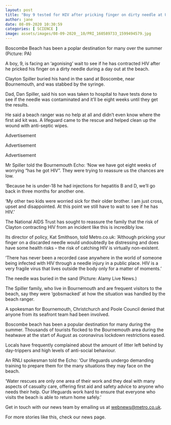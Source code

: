 ```yaml
---
layout: post
title: "Boy 9 tested for HIV after pricking finger on dirty needle at UK beach"
author: jane 
date: 08-09-2020 10:30:59 
categories: [ SCIENCE ] 
image: assets/images/08-09-2020__10/PRI_160589733_1599494579.jpg
---
```

Boscombe Beach has been a poplar destination for many over the summer (Picture: PA)

A boy, 9, is facing an ‘agonising’ wait to see if he has contracted HIV after he pricked his finger on a dirty needle during a day out at the beach.

Clayton Spiller buried his hand in the sand at Boscombe, near Bournemouth, and was stabbed by the syringe.

Dad, Dan Spiller, said his son was taken to hospital to have tests done to see if the needle was contaminated and it’ll be eight weeks until they get the results.

He said a beach ranger was no help at all and didn’t even know where the first aid kit was. A lifeguard came to the rescue and helped clean up the wound with anti-septic wipes.

Advertisement

Advertisement

Advertisement

Mr Spiller told the Bournemouth Echo: ‘Now we have got eight weeks of worrying “has he got HIV”. They were trying to reassure us the chances are low.

‘Because he is under-18 he had injections for hepatitis B and D, we’ll go back in three months for another one.

‘My other two kids were worried sick for their older brother. I am just cross, upset and disappointed. At this point we still have to wait to see if he has HIV.’

The National AIDS Trust has sought to reassure the family that the risk of Clayton contracting HIV from an incident like this is incredibly low.

Its director of policy, Kat Smithson, told Metro.co.uk: ‘Although pricking your finger on a discarded needle would undoubtedly be distressing and does have some health risks – the risk of catching HIV is virtually non-existent.

‘There has never been a recorded case anywhere in the world of someone being infected with HIV through a needle injury in a public place. HIV is a very fragile virus that lives outside the body only for a matter of moments.’

The needle was buried in the sand (Picture: Alamy Live News.)

The Spiller family, who live in Bournemouth and are frequent visitors to the beach, say they were ‘gobsmacked’ at how the situation was handled by the beach ranger.

A spokesman for Bournemouth, Christchurch and Poole Council denied that anyone from its seafront team had been involved.

Boscombe beach has been a popular destination for many during the summer. Thousands of tourists flocked to the Bournemouth area during the heatwave at the start of August as coronavirus lockdown restrictions eased.

Locals have frequently complained about the amount of litter left behind by day-trippers and high levels of anti-social behaviour.

An RNLI spokesman told the Echo: ‘Our lifeguards undergo demanding training to prepare them for the many situations they may face on the beach.

‘Water rescues are only one area of their work and they deal with many aspects of casualty care, offering first aid and safety advice to anyone who needs their help. Our lifeguards work hard to ensure that everyone who visits the beach is able to return home safely.’

Get in touch with our news team by emailing us at webnews@metro.co.uk.

For more stories like this, check our news page.